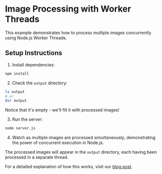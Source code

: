 # Image Processing with Worker Threads

This example demonstrates how to process multiple images concurrently using Node.js Worker Threads.

## Setup Instructions

1. Install dependencies:
```bash
npm install
```

2. Check the `output` directory:
```bash
ls output
# or
dir output
```
Notice that it's empty - we'll fill it with processed images!

3. Run the server:
```bash
node server.js
```

4. Watch as multiple images are processed simultaneously, demonstrating the power of concurrent execution in Node.js.

The processed images will appear in the `output` directory, each having been processed in a separate thread.

For a detailed explanation of how this works, visit our [blog post](https://confidev.vercel.app/posts/introduction-to-multithreading-in-node-js).

